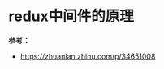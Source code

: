 <!--
 * @Description: In User Settings Edit
 * @Author: your name
 * @Date: 2019-09-19 20:31:12
 * @LastEditTime: 2019-09-19 20:31:34
 * @LastEditors: Please set LastEditors
 -->
# redux中间件的原理

**参考：**
- <https://zhuanlan.zhihu.com/p/34651008>
